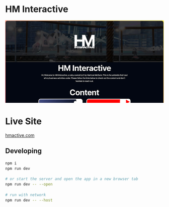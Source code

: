 # HM Interactive
![HM Interactive](screenshot.png)

# Live Site
[hmactive.com](https://hmactive.com/)

## Developing

```bash
npm i
npm run dev

# or start the server and open the app in a new browser tab
npm run dev -- --open

# run with network
npm run dev -- --host
```